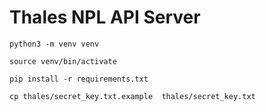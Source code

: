 # Thales NPL API Server

```
python3 -m venv venv
```
```
source venv/bin/activate
```
```
pip install -r requirements.txt
```
```
cp thales/secret_key.txt.example  thales/secret_key.txt
```